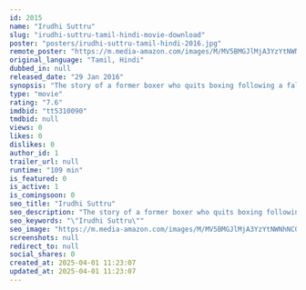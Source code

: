 ```yaml
---
id: 2015
name: "Irudhi Suttru"
slug: "irudhi-suttru-tamil-hindi-movie-download"
poster: "posters/irudhi-suttru-tamil-hindi-2016.jpg"
remote_poster: "https://m.media-amazon.com/images/M/MV5BMGJlMjA3YzYtNWNhNC00YjQ5LTk2NmUtMWJiN2I1OTVmNWNkXkEyXkFqcGc@._V1_SX300.jpg"
original_language: "Tamil, Hindi"
dubbed_in: null
released_date: "29 Jan 2016"
synopsis: "The story of a former boxer who quits boxing following a fallout with the authorities over the underlying politics but goes on to coach a fisherwoman to fulfill his dream through her."
type: "movie"
rating: "7.6"
imdbid: "tt5310090"
tmdbid: null
views: 0
likes: 0
dislikes: 0
author_id: 1
trailer_url: null
runtime: "109 min"
is_featured: 0
is_active: 1
is_comingsoon: 0
seo_title: "Irudhi Suttru"
seo_description: "The story of a former boxer who quits boxing following a fallout with the authorities over the underlying politics but goes on to coach a fisherwoman to fulfill his dream through her."
seo_keywords: "\"Irudhi Suttru\""
seo_image: "https://m.media-amazon.com/images/M/MV5BMGJlMjA3YzYtNWNhNC00YjQ5LTk2NmUtMWJiN2I1OTVmNWNkXkEyXkFqcGc@._V1_SX300.jpg"
screenshots: null
redirect_to: null
social_shares: 0
created_at: 2025-04-01 11:23:07
updated_at: 2025-04-01 11:23:07
---
```


